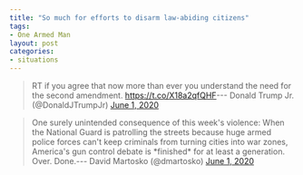 ```yaml
---
title: "So much for efforts to disarm law-abiding citizens"
tags:
- One Armed Man
layout: post
categories:
- situations
---
```


> RT if you agree that now more than ever you understand the need for the second amendment. <https://t.co/X18a2qfQHF>--- Donald Trump Jr. (@DonaldJTrumpJr) [June 1, 2020](https://twitter.com/DonaldJTrumpJr/status/1267443005734236160?ref_src=twsrc%5Etfw)

> One surely unintended consequence of this week's violence: When the National Guard is patrolling the streets because huge armed police forces can't keep criminals from turning cities into war zones, America's gun control debate is \*finished\* for at least a generation. Over. Done.--- David Martosko (@dmartosko) [June 1, 2020](https://twitter.com/dmartosko/status/1267295764092461056?ref_src=twsrc%5Etfw)